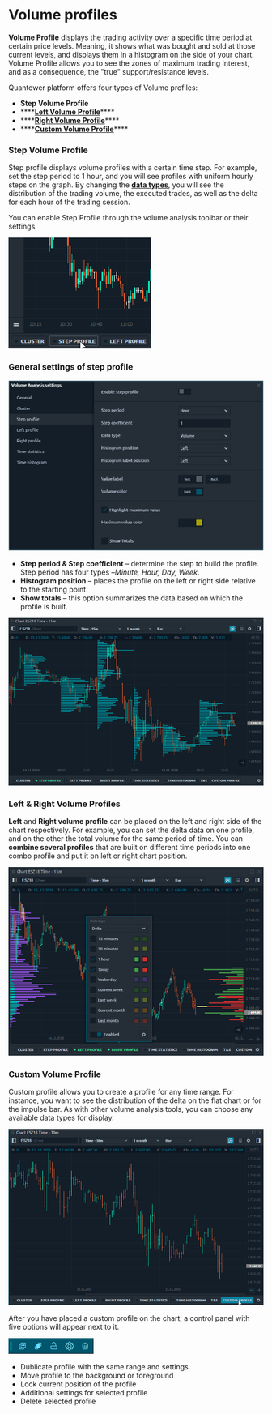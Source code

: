 # Volume profiles

**Volume Profile** displays the trading activity over a specific time period at certain price levels. Meaning, it shows what was bought and sold at those current levels, and displays them in a histogram on the side of your chart. Volume Profile allows you to see the zones of maximum trading interest, and as a consequence, the "true" support/resistance levels.

Quantower platform offers four types of Volume profiles:

* **Step Volume Profile**
* \*\*\*\*[**Left Volume Profile**](https://help.quantower.com/analytics-panels/chart/volume-analysis-tools/volume-profiles#left-and-right-volume-profiles)\*\*\*\*
* \*\*\*\*[**Right Volume Profile**](https://help.quantower.com/analytics-panels/chart/volume-analysis-tools/volume-profiles#left-and-right-volume-profiles)\*\*\*\*
* \*\*\*\*[**Custom Volume Profile**](https://help.quantower.com/analytics-panels/chart/volume-analysis-tools/volume-profiles#custom-volume-profile)\*\*\*\*

### Step Volume Profile

Step profile displays volume profiles with a certain time step. For example, set the step period to 1 hour, and you will see profiles with uniform hourly steps on the graph. By changing the [**data types**](https://help.quantower.com/analytics-panels/chart/volume-analysis-tools#data-types-of-volume-analysis-tools), you will see the distribution of the trading volume, the executed trades, as well as the delta for each hour of the trading session.

You can enable Step Profile through the volume analysis toolbar or their settings.

![Here is how you can activate Step Profile in Quantower platform](../../../.gitbook/assets/step-profile.gif)

### **General settings of step profile**

![Main settings of Step Volume Profile tool](../../../.gitbook/assets/step-profile-settings.png)

* **Step period & Step coefficient** – determine the step to build the profile. Step period has four types –_Minute, Hour, Day, Week_.
* **Histogram position** – places the profile on the left or right side relative to the starting point.
* **Show totals** – this option summarizes the data based on which the profile is built.

![Step profile with various data types](../../../.gitbook/assets/step-profile-data-types.gif)

### Left & Right Volume Profiles

**Left** and **Right volume profile** can be placed on the left and right side of the chart respectively. For example, you can set the delta data on one profile, and on the other the total volume for the same period of time. You can **combine several profiles** that are built on different time periods into one combo profile and put it on left or right chart position.

![Quantower allows to place multiple volume profiles with different data types](../../../.gitbook/assets/left_right-profile.png)

### Custom Volume Profile

Custom profile allows you to create a profile for any time range.  For instance, you want to see the distribution of the delta on the flat chart or for the impulse bar.  As with other volume analysis tools, you can choose any available data types for display.

![Custom volume profile can be applied to any range](../../../.gitbook/assets/custom-profile.gif)

After you have placed a custom profile on the chart, a control panel with five options will appear next to it.

![Control panel for custom volume profile](../../../.gitbook/assets/image%20%2814%29.png)

* Dublicate profile with the same range and settings
* Move profile to the background or foreground
* Lock current position of the profile
* Additional settings for selected profile
* Delete selected profile



